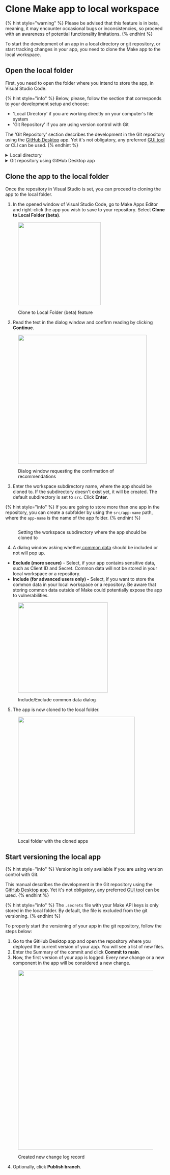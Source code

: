 # Clone Make app to local workspace

{% hint style="warning" %}
Please be advised that this feature is in beta, meaning, it may encounter occasional bugs or inconsistencies, so proceed with an awareness of potential functionality limitations.
{% endhint %}

To start the development of an app in a local directory or git repository, or start tracking changes in your app, you need to clone the Make app to the local workspace.

## Open the local folder

First, you need to open the folder where you intend to store the app, in Visual Studio Code.&#x20;

{% hint style="info" %}
Below, please, follow the section that corresponds to your development setup and choose:&#x20;

* 'Local Directory' if you are working directly on your computer's file system
* 'Git Repository' if you are using version control with Git

The 'Git Repository' section describes the development in the Git repository using the [GitHub Desktop](https://desktop.github.com/) app. Yet it's not obligatory,  any preferred [GUI tool](https://git-scm.com/downloads/guis) or CLI can be used.
{% endhint %}

<details>

<summary>Local directory</summary>

1. Open Visual Studio Code and navigate to **File > Open Folder**

<img src="../../../.gitbook/assets/Screenshot 2024-07-15 at 15.23.42.png" alt="" data-size="original">

2. In the file manager, choose the folder where the folder with the app should be cloned.
3. In the pop-up window, click "Yes, I trust the authors" option.

<img src="../../../.gitbook/assets/Screenshot 2024-07-15 at 15.28.06.png" alt="" data-size="original">

4. Now, the current local directory in Visual Studio is set.&#x20;

</details>

<details>

<summary>Git repository using GitHub Desktop app</summary>

1. Navigate to the GitHub Desktop app and open the repository where you intend to store the app.
2. Click **Open in Visual Studio Code** button**.**&#x20;

<img src="../../../.gitbook/assets/Screenshot 2024-07-16 at 10.05.59 (1).png" alt="" data-size="original">

3. In the pop-up window, click "Yes, I trust the authors" option.

<img src="../../../.gitbook/assets/Screenshot 2024-05-09 at 21.25.32.png" alt="Dialog window requesting the confirmation of trusting the authors of the code" data-size="original">

4. Now, the current repository in Visual Studio is set.&#x20;

</details>

## Clone the app to the local folder

Once the repository in Visual Studio is set, you can proceed to cloning the app to the local folder.

1. In the opened window of Visual Studio Code, go to Make Apps Editor and right-click the app you wish to save to your repository. Select **Clone to Local Folder (beta)**.

<figure><img src="../../../.gitbook/assets/Screenshot 2024-05-09 at 7.20.45.png" alt="" width="260"><figcaption><p>Clone to Local Folder (beta) feature</p></figcaption></figure>

2. Read the text in the dialog window and confirm reading by clicking **Continue**.

<figure><img src="../../../.gitbook/assets/Screenshot 2024-05-09 at 7.22.01.png" alt="" width="404"><figcaption><p>Dialog window requesting the confirmation of recommendations</p></figcaption></figure>

3. Enter the workspace subdirectory name, where the app should be cloned to. If the subdirectory doesn't exist yet, it will be created. The default subdirectory is set to `src`. Click **Enter**.

{% hint style="info" %}
If you are going to store more than one app in the repository, you can create a subfolder by using the `src/app-name` path, where the `app-name` is the name of the app folder.
{% endhint %}

<figure><img src="../../../.gitbook/assets/Screenshot 2024-07-16 at 10.10.10.png" alt=""><figcaption><p>Setting the workspace subdirectory where the app should be cloned to</p></figcaption></figure>

4. A dialog window asking whether[ common data](https://docs.make.com/apps/app-structure/connections#common-data) should be included or not will pop up.&#x20;

* **Exclude (more secure)** - Select, if your app contains sensitive data, such as Client ID and Secret. Common data will not be stored in your local workspace or a repository.
* **Include (for advanced users only) -** Select, if you want to store the common data in your local workspace or a repository. Be aware that storing common data outside of Make could potentially expose the app to vulnerabilities.

<figure><img src="../../../.gitbook/assets/Screenshot 2024-05-24 at 12.03.06.png" alt="" width="282"><figcaption><p>Include/Exclude common data dialog</p></figcaption></figure>

5. The app is now cloned to the local folder.

<figure><img src="../../../.gitbook/assets/Screenshot 2024-07-16 at 10.14.19.png" alt="" width="367"><figcaption><p>Local folder with the cloned apps</p></figcaption></figure>

## Start versioning the local app

{% hint style="info" %}
Versioning is only available if you are using version control with Git.

This manual describes the development in the Git repository using the [GitHub Desktop](https://desktop.github.com/) app. Yet it's not obligatory,  any preferred [GUI tool](https://git-scm.com/downloads/guis) can be used.
{% endhint %}

{% hint style="info" %}
The `.secrets` file with your Make API keys is only stored in the local folder. By default, the file is excluded from the git versioning.
{% endhint %}

To properly start the versioning of your app in the git repository, follow the steps below:

1. Go to the GitHub Desktop app and open the repository where you deployed the current version of your app. You will see a list of new files.
2. Enter the Summary of the commit and click **Commit to main**.
3. Now, the first version of your app is logged. Every new change or a new component in the app will be considered a new change.

<figure><img src="../../../.gitbook/assets/Screenshot 2024-07-16 at 10.18.34.png" alt="" width="563"><figcaption><p>Created new change log record</p></figcaption></figure>

4. Optionally, click **Publish branch**.
